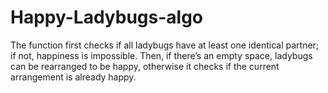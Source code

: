 # Happy-Ladybugs-algo
The function first checks if all ladybugs have at least one identical partner; if not, happiness is impossible. Then, if there’s an empty space, ladybugs can be rearranged to be happy, otherwise it checks if the current arrangement is already happy.

